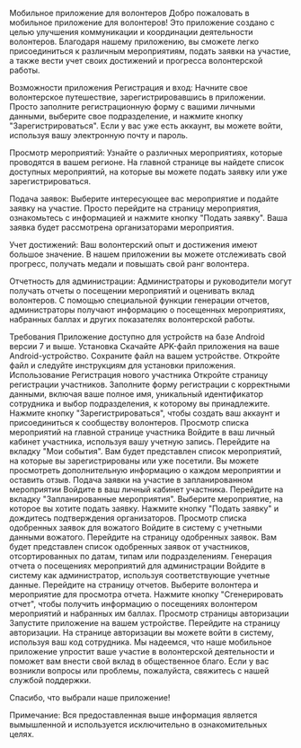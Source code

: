 Мобильное приложение для волонтеров
Добро пожаловать в мобильное приложение для волонтеров! Это приложение создано с целью улучшения коммуникации и координации деятельности волонтеров. Благодаря нашему приложению, вы сможете легко присоединиться к различным мероприятиям, подать заявки на участие, а также вести учет своих достижений и прогресса волонтерской работы.

Возможности приложения
Регистрация и вход: Начните свое волонтерское путешествие, зарегистрировавшись в приложении. Просто заполните регистрационную форму с вашими личными данными, выберите свое подразделение, и нажмите кнопку "Зарегистрироваться". Если у вас уже есть аккаунт, вы можете войти, используя вашу электронную почту и пароль.

Просмотр мероприятий: Узнайте о различных мероприятиях, которые проводятся в вашем регионе. На главной странице вы найдете список доступных мероприятий, на которые вы можете подать заявку или уже зарегистрироваться.

Подача заявок: Выберите интересующее вас мероприятие и подайте заявку на участие. Просто перейдите на страницу мероприятия, ознакомьтесь с информацией и нажмите кнопку "Подать заявку". Ваша заявка будет рассмотрена организаторами мероприятия.

Учет достижений: Ваш волонтерский опыт и достижения имеют большое значение. В нашем приложении вы можете отслеживать свой прогресс, получать медали и повышать свой ранг волонтера.

Отчетность для администрации: Администраторы и руководители могут получать отчеты о посещении мероприятий и оценивать вклад волонтеров. С помощью специальной функции генерации отчетов, администраторы получают информацию о посещенных мероприятиях, набранных баллах и других показателях волонтерской работы.

Требования
Приложение доступно для устройств на базе Android версии 7 и выше.
Установка
Скачайте APK-файл приложения на ваше Android-устройство.
Сохраните файл на вашем устройстве.
Откройте файл и следуйте инструкциям для установки приложения.
Использование
Регистрация нового участника
Откройте страницу регистрации участников.
Заполните форму регистрации с корректными данными, включая ваше полное имя, уникальный идентификатор сотрудника и выбор подразделения, к которому вы принадлежите.
Нажмите кнопку "Зарегистрироваться", чтобы создать ваш аккаунт и присоединиться к сообществу волонтеров.
Просмотр списка мероприятий на главной странице участника
Войдите в ваш личный кабинет участника, используя вашу учетную запись.
Перейдите на вкладку "Мои события".
Вам будет представлен список мероприятий, на которые вы зарегистрированы или уже посетили. Вы можете просмотреть дополнительную информацию о каждом мероприятии и оставить отзыв.
Подача заявки на участие в запланированном мероприятии
Войдите в ваш личный кабинет участника.
Перейдите на вкладку "Запланированные мероприятия".
Выберите мероприятие, на которое вы хотите подать заявку.
Нажмите кнопку "Подать заявку" и дождитесь подтверждения организаторов.
Просмотр списка одобренных заявок для вожатого
Войдите в систему с учетными данными вожатого.
Перейдите на страницу одобренных заявок.
Вам будет представлен список одобренных заявок от участников, отсортированных по датам, типам или подразделениям.
Генерация отчета о посещениях мероприятий для администрации
Войдите в систему как администратор, используя соответствующие учетные данные.
Перейдите на страницу отчетов.
Выберите волонтера и мероприятие для просмотра отчета.
Нажмите кнопку "Сгенерировать отчет", чтобы получить информацию о посещениях волонтером мероприятий и набранных им баллах.
Просмотр страницы авторизации
Запустите приложение на вашем устройстве.
Перейдите на страницу авторизации.
На странице авторизации вы можете войти в систему, используя ваш код сотрудника.
Мы надеемся, что наше мобильное приложение упростит ваше участие в волонтерской деятельности и поможет вам внести свой вклад в общественное благо. Если у вас возникли вопросы или проблемы, пожалуйста, свяжитесь с нашей службой поддержки.

Спасибо, что выбрали наше приложение!

Примечание: Вся предоставленная выше информация является вымышленной и используется исключительно в ознакомительных целях.
